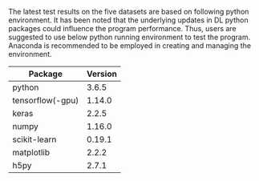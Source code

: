 The latest test results on the five datasets are based on following python environment. 
It has been noted that the underlying updates in DL python packages could influence the program performance.
Thus, users are suggested to use below python running environment to test the program.
Anaconda is recommended to be employed in creating and managing the environment.

Package | Version
-------|-------
python	| 3.6.5
tensorflow(-gpu) | 1.14.0
keras |	2.2.5
numpy |	1.16.0
scikit-learn | 0.19.1
matplotlib | 2.2.2
h5py | 2.7.1